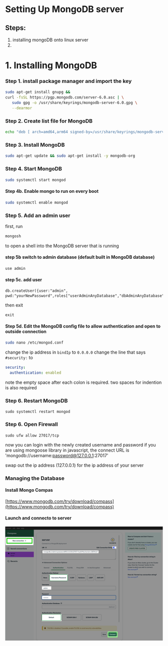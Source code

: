 # Setting Up MongoDB server

## Steps:
1. installing mongoDB onto linux server
2. 


# 1. Installing MongoDB
### Step 1. install package manager and import the key
```bash 
sudo apt-get install gnupg &&
curl -fsSL https://pgp.mongodb.com/server-6.0.asc | \
   sudo gpg -o /usr/share/keyrings/mongodb-server-6.0.gpg \
   --dearmor
```
### Step 2. Create list file for MongoDB
```bash
echo "deb [ arch=amd64,arm64 signed-by=/usr/share/keyrings/mongodb-server-6.0.gpg ] https://repo.mongodb.org/apt/ubuntu jammy/mongodb-org/6.0 multiverse" | sudo tee /etc/apt/sources.list.d/mongodb-org-6.0.list
```
### Step 3. Install MongoDB
```bash
sudo apt-get update && sudo apt-get install -y mongodb-org
```
### Step 4. Start MongoDB 
```bash
sudo systemctl start mongod
```
#### Step 4b. Enable mongo to run on every boot
```bash
sudo systemctl enable mongod
```
### Step 5. Add an admin user 
first, run 
```bash
mongosh
```
to open a shell into the MongoDB server that is running

#### step 5b switch to admin database (default built in MongoDB database)
```mongo
use admin
```
#### step 5c. add user
```mongo
db.createUser({user:"admin", pwd:"yourNewPassword",roles["userAdminAnyDatabase","dbAdminAnyDatabase","readWriteAnyDatabase"]})
```
then exit
```
exit
```
#### Step 5d. Edit the MongoDB config file to allow authentication and open to outside connection
```bash
sudo nano /etc/mongod.conf
```
change the ip address in ```bindIp``` to ```0.0.0.0```
change the line that says ```#security:``` to 
```yaml
security:
  authentication: enabled
```
note the empty space after each colon is required. two spaces for indention is also required
### Step 6. Restart MongoDB
```
sudo systemctl restart mongod
```

### Step 6. Open Firewall
```
sudo ufw allow 27017/tcp
```

now you can login with the newly created username and password
if you are using mongoose library in javascript, the connect URL is 'mongodb://username:password@127.0.0.1:27017'

swap out the ip address (127.0.0.1) for the ip address of your server



### Managing the Database
#### Install Mongo Compas
[https://www.mongodb.com/try/download/compass](https://www.mongodb.com/try/download/compass)
#### Launch and connecto to server
![compasScreenshot](./compasScreenshot.png)
